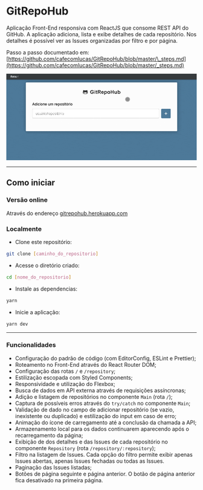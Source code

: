 # GitRepoHub

Aplicação Front-End responsiva com ReactJS que consome REST API do GitHub. A aplicação adiciona, lista e exibe detalhes de cada repositório. Nos detalhes é possível ver as Issues organizadas por filtro e por página.

Passo a passo documentado em: [https://github.com/cafecomlucas/GitRepoHub/blob/master/\_steps.md](https://github.com/cafecomlucas/GitRepoHub/blob/master/_steps.md)

![Demonstração - Busca na API do GitHub e testa responsividade](.github/reactjs-github-api-storage-repository.gif)

---

## Como iniciar

### Versão online

Através do endereço [gitrepohub.herokuapp.com](https://gitrepohub.herokuapp.com/)

### Localmente

- Clone este repositório:

```bash
git clone [caminho_do_repositorio]
```

- Acesse o diretório criado:

```bash
cd [nome_do_repositorio]
```

- Instale as dependencias:

```bash
yarn
```

- Inicie a aplicação:

```bash
yarn dev
```

---

### Funcionalidades

- Configuração do padrão de código (com EditorConfig, ESLint e Prettier);
- Roteamento no Front-End através do React Router DOM;
- Configuração das rotas `/` e `/repository`;
- Estilização escopada com Styled Components;
- Responsividade e utilização do Flexbox;
- Busca de dados em API externa através de requisições assíncronas;
- Adição e listagem de repositórios no componente `Main` (rota `/`);
- Captura de possíveis erros através do `try/catch` no componente `Main`;
- Validação de dado no campo de adicionar repositório (se vazio, inexistente ou duplicado) e estilização do input em caso de erro;
- Animação do ícone de carregamento até a conclusão da chamada a API;
- Armazenamento local para os dados continuarem aparecendo após o recarregamento da página;
- Exibição de dos detalhes e das Issues de cada repositório no componente `Repository` (rota `/repository/:repository`);
- Filtro na listagem de Issues. Cada opção do filtro permite exibir apenas Issues abertas, apenas Issues fechadas ou todas as Issues.
- Paginação das Issues listadas;
- Botões de página seguinte e página anterior. O botão de página anterior fica desativado na primeira página.
